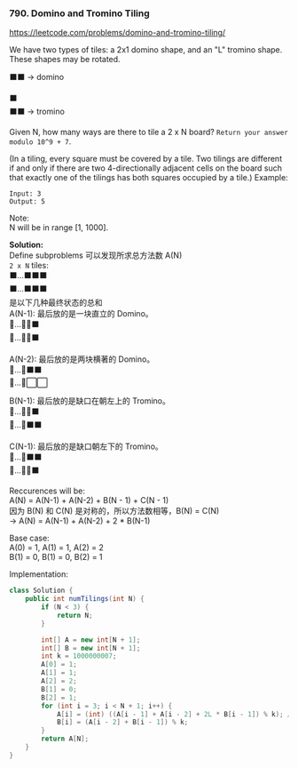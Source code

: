 ### 790. Domino and Tromino Tiling
https://leetcode.com/problems/domino-and-tromino-tiling/

We have two types of tiles: a 2x1 domino shape, and an "L" tromino shape. These shapes may be rotated.<br/>

⬛⬛ &rarr; domino

⬛<br/>
⬛⬛ &rarr; tromino

Given N, how many ways are there to tile a 2 x N board? `Return your answer modulo 10^9 + 7`.

(In a tiling, every square must be covered by a tile. Two tilings are different if and only if there are two 4-directionally adjacent cells on the board such that exactly one of the tilings has both squares occupied by a tile.)
Example:
```
Input: 3
Output: 5
```
Note:<br/> N  will be in range [1, 1000].



**Solution:**<br/>
Define subproblems
可以发现所求总方法数 A(N)   
`2 x N` tiles: <br>
⬛...⬛⬛⬛<br>
⬛...⬛⬛⬛ <br>
是以下几种最终状态的总和<br/>
A(N-1): 最后放的是一块直立的 Domino。<br/> 
🔲...🔲🔲⬛<br>
🔲...🔲🔲⬛<br>

A(N-2): 最后放的是两块横著的 Domino。<br/>
🔲...🔲⬛⬛<br>
🔲...🔲⬜⬜<br>

B(N-1): 最后放的是缺口在朝左上的 Tromino。<br/>
🔲...🔲🔲⬛<br>
🔲...🔲⬛⬛<br>

C(N-1): 最后放的是缺口朝左下的 Tromino。<br/>
🔲...🔲⬛⬛<br>
🔲...🔲🔲⬛<br>

Reccurences will be:<br/>
A(N) = A(N-1) + A(N-2) + B(N - 1) + C(N - 1)<br/>
因为 B(N) 和 C(N) 是对称的，所以方法数相等，B(N) = C(N)<br>
&rarr; A(N) = A(N-1) + A(N-2) + 2 * B(N-1)

Base case:<br>
A(0) = 1, A(1) = 1, A(2) = 2<br/>
B(1) = 0, B(1) = 0, B(2) = 1<br/>

Implementation:
```java
class Solution {
    public int numTilings(int N) {
        if (N < 3) {
            return N;
        }

        int[] A = new int[N + 1];
        int[] B = new int[N + 1];
        int k = 1000000007;
        A[0] = 1;
        A[1] = 1;
        A[2] = 2;
        B[1] = 0;
        B[2] = 1;
        for (int i = 3; i < N + 1; i++) {
            A[i] = (int) ((A[i - 1] + A[i - 2] + 2L * B[i - 1]) % k); // 2L part is very tricky here
            B[i] = (A[i - 2] + B[i - 1]) % k;
        }
        return A[N];
    }
}
```